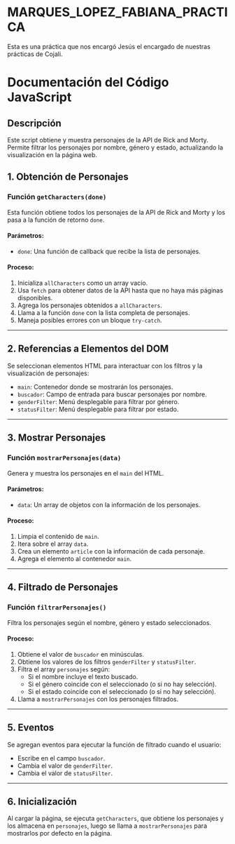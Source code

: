 # MARQUES_LOPEZ_FABIANA_PRACTICA
Esta es una práctica que nos encargó Jesús el encargado de nuestras prácticas de Cojali. 

# Documentación del Código JavaScript

## Descripción
Este script obtiene y muestra personajes de la API de Rick and Morty. Permite filtrar los personajes por nombre, género y estado, actualizando la visualización en la página web.

## 1. Obtención de Personajes

### Función `getCharacters(done)`
Esta función obtiene todos los personajes de la API de Rick and Morty y los pasa a la función de retorno `done`.

#### Parámetros:
- `done`: Una función de callback que recibe la lista de personajes.

#### Proceso:
1. Inicializa `allCharacters` como un array vacío.
2. Usa `fetch` para obtener datos de la API hasta que no haya más páginas disponibles.
3. Agrega los personajes obtenidos a `allCharacters`.
4. Llama a la función `done` con la lista completa de personajes.
5. Maneja posibles errores con un bloque `try-catch`.

---

## 2. Referencias a Elementos del DOM
Se seleccionan elementos HTML para interactuar con los filtros y la visualización de personajes:
- `main`: Contenedor donde se mostrarán los personajes.
- `buscador`: Campo de entrada para buscar personajes por nombre.
- `genderFilter`: Menú desplegable para filtrar por género.
- `statusFilter`: Menú desplegable para filtrar por estado.

---

## 3. Mostrar Personajes

### Función `mostrarPersonajes(data)`
Genera y muestra los personajes en el `main` del HTML.

#### Parámetros:
- `data`: Un array de objetos con la información de los personajes.

#### Proceso:
1. Limpia el contenido de `main`.
2. Itera sobre el array `data`.
3. Crea un elemento `article` con la información de cada personaje.
4. Agrega el elemento al contenedor `main`.

---

## 4. Filtrado de Personajes

### Función `filtrarPersonajes()`
Filtra los personajes según el nombre, género y estado seleccionados.

#### Proceso:
1. Obtiene el valor de `buscador` en minúsculas.
2. Obtiene los valores de los filtros `genderFilter` y `statusFilter`.
3. Filtra el array `personajes` según:
   - Si el nombre incluye el texto buscado.
   - Si el género coincide con el seleccionado (o si no hay selección).
   - Si el estado coincide con el seleccionado (o si no hay selección).
4. Llama a `mostrarPersonajes` con los personajes filtrados.

---

## 5. Eventos
Se agregan eventos para ejecutar la función de filtrado cuando el usuario:
- Escribe en el campo `buscador`.
- Cambia el valor de `genderFilter`.
- Cambia el valor de `statusFilter`.

---

## 6. Inicialización
Al cargar la página, se ejecuta `getCharacters`, que obtiene los personajes y los almacena en `personajes`, luego se llama a `mostrarPersonajes` para mostrarlos por defecto en la página.

